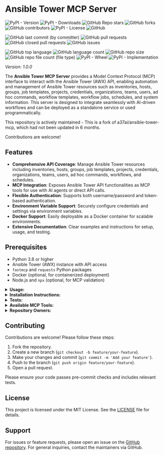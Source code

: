 # Ansible Tower MCP Server

![PyPI - Version](https://img.shields.io/pypi/v/ansible-tower-mcp)
![PyPI - Downloads](https://img.shields.io/pypi/dd/ansible-tower-mcp)
![GitHub Repo stars](https://img.shields.io/github/stars/Knuckles-Team/ansible-tower-mcp)
![GitHub forks](https://img.shields.io/github/forks/Knuckles-Team/ansible-tower-mcp)
![GitHub contributors](https://img.shields.io/github/contributors/Knuckles-Team/ansible-tower-mcp)
![PyPI - License](https://img.shields.io/pypi/l/ansible-tower-mcp)
![GitHub](https://img.shields.io/github/license/Knuckles-Team/ansible-tower-mcp)

![GitHub last commit (by committer)](https://img.shields.io/github/last-commit/Knuckles-Team/ansible-tower-mcp)
![GitHub pull requests](https://img.shields.io/github/issues-pr/Knuckles-Team/ansible-tower-mcp)
![GitHub closed pull requests](https://img.shields.io/github/issues-pr-closed/Knuckles-Team/ansible-tower-mcp)
![GitHub issues](https://img.shields.io/github/issues/Knuckles-Team/ansible-tower-mcp)

![GitHub top language](https://img.shields.io/github/languages/top/Knuckles-Team/ansible-tower-mcp)
![GitHub language count](https://img.shields.io/github/languages/count/Knuckles-Team/ansible-tower-mcp)
![GitHub repo size](https://img.shields.io/github/repo-size/Knuckles-Team/ansible-tower-mcp)
![GitHub repo file count (file type)](https://img.shields.io/github/directory-file-count/Knuckles-Team/ansible-tower-mcp)
![PyPI - Wheel](https://img.shields.io/pypi/wheel/ansible-tower-mcp)
![PyPI - Implementation](https://img.shields.io/pypi/implementation/ansible-tower-mcp)

*Version: 1.0.0*

The **Ansible Tower MCP Server** provides a Model Context Protocol (MCP) interface to interact with the Ansible Tower (AWX) API, enabling automation and management of Ansible Tower resources such as inventories, hosts, groups, job templates, projects, credentials, organizations, teams, users, ad hoc commands, workflow templates, workflow jobs, schedules, and system information. This server is designed to integrate seamlessly with AI-driven workflows and can be deployed as a standalone service or used programmatically.

This repository is actively maintained - This is a fork of a37ai/ansible-tower-mcp, which had not been updated in 6 months.

Contributions are welcome!

## Features

- **Comprehensive API Coverage**: Manage Ansible Tower resources including inventories, hosts, groups, job templates, projects, credentials, organizations, teams, users, ad hoc commands, workflows, and schedules.
- **MCP Integration**: Exposes Ansible Tower API functionalities as MCP tools for use with AI agents or direct API calls.
- **Flexible Authentication**: Supports both username/password and token-based authentication.
- **Environment Variable Support**: Securely configure credentials and settings via environment variables.
- **Docker Support**: Easily deployable as a Docker container for scalable environments.
- **Extensive Documentation**: Clear examples and instructions for setup, usage, and testing.

## Prerequisites

- Python 3.8 or higher
- Ansible Tower (AWX) instance with API access
- `fastmcp` and `requests` Python packages
- Docker (optional, for containerized deployment)
- Node.js and `npx` (optional, for MCP validation)

<details>
  <summary><b>Usage:</b></summary>

### Using as an MCP Server

The Ansible Tower MCP Server can be run in two modes: `stdio` (for local testing) or `http` (for networked access). To start the server, use the following commands:

#### Run in stdio mode (default):
```bash
python -m ansible_tower_mcp
```

#### Run in HTTP mode:
```bash
python -m ansible_tower_mcp --transport http --host 0.0.0.0 --port 8012
```

Set environment variables for authentication:
```bash
export ANSIBLE_BASE_URL="https://your-ansible-tower-instance.com"
export ANSIBLE_USERNAME="your-username"
export ANSIBLE_PASSWORD="your-password"
# or
export ANSIBLE_TOKEN="your-api-token"
export VERIFY="False"  # Set to True to enable SSL verification
```

### Use API Directly

You can interact with the Ansible Tower API directly using the `Api` class from `ansible_tower_api.py`. Below is an example of creating an inventory and launching a job:

```python
from ansible_tower_api import Api

# Initialize the API client
client = Api(
    base_url="https://your-ansible-tower-instance.com",
    username="your-username",
    password="your-password",
    verify=False
)

# Create an inventory
inventory = client.create_inventory(
    name="Test Inventory",
    organization_id=1,
    description="A test inventory"
)
print(inventory)

# Launch a job from a job template
job = client.launch_job(template_id=123, extra_vars='{"key": "value"}')
print(job)
```

### Use with AI

To integrate with AI-driven workflows, configure the MCP server in `mcp.json`. This allows AI agents to interact with Ansible Tower via the MCP protocol.

#### Configure `mcp.json`

Recommended: Use environment variables for sensitive information.

```json
{
  "mcpServers": {
    "ansible-tower": {
      "command": "uv",
      "args": [
        "run",
        "--with",
        "ansible-tower-mcp>=0.0.4",
        "ansible-tower-mcp",
        "--transport",
        "stdio"
      ],
      "env": {
        "ANSIBLE_BASE_URL": "${ANSIBLE_BASE_URL}",
        "ANSIBLE_USERNAME": "${ANSIBLE_USERNAME}",
        "ANSIBLE_PASSWORD": "${ANSIBLE_PASSWORD}",
        "ANSIBLE_TOKEN": "${ANSIBLE_TOKEN}",
        "VERIFY": "${VERIFY:False}"
      },
      "timeout": 200000
    }
  }
}
```

Set environment variables:
```bash
export ANSIBLE_BASE_URL="https://your-ansible-tower-instance.com"
export ANSIBLE_USERNAME="your-username"
export ANSIBLE_PASSWORD="your-password"
export ANSIBLE_TOKEN="your-api-token"
export VERIFY="False"
```

For **testing only**, you can store credentials directly in `mcp.json` (not recommended for production):
```json
{
  "mcpServers": {
    "ansible-tower": {
      "command": "uv",
      "args": [
        "run",
        "--with",
        "ansible-tower-mcp",
        "ansible-tower-mcp",
        "--transport",
        "http",
        "--host",
        "0.0.0.0",
        "--port",
        "8012"
      ],
      "env": {
        "ANSIBLE_BASE_URL": "https://your-ansible-tower-instance.com",
        "ANSIBLE_USERNAME": "your-username",
        "ANSIBLE_PASSWORD": "your-password",
        "ANSIBLE_TOKEN": "your-api-token",
        "VERIFY": "False"
      },
      "timeout": 200000
    }
  }
}
```

### Use with Docker

Deploy the MCP server as a Docker container for scalable and isolated environments.

#### Pull the Docker image
```bash
docker pull knucklessg1/ansible-tower-mcp:latest
```

#### Create a `compose.yml` file
```yaml
services:
  ansible-tower-mcp:
    image: knucklessg1/ansible-tower-mcp:latest
    environment:
      - ANSIBLE_BASE_URL=https://your-ansible-tower-instance.com
      - ANSIBLE_USERNAME=your-username
      - ANSIBLE_PASSWORD=your-password
      - ANSIBLE_TOKEN=your-api-token
      - VERIFY=False
      - HOST=0.0.0.0
      - PORT=8012
    ports:
      - 8012:8012
```

#### Run the Docker container
```bash
docker-compose up -d
```

</details>

<details>
  <summary><b>Installation Instructions:</b></summary>

### Install Python Package

Install the `ansible-tower-mcp` package using pip:

```bash
python -m pip install ansible-tower-mcp
```

### Dependencies

Ensure the following Python packages are installed:
- `requests`
- `fastmcp`
- `pydantic`

Install dependencies manually if needed:
```bash
python -m pip install requests fastmcp pydantic
```

</details>

<details>
  <summary><b>Tests:</b></summary>

### Pre-commit Checks

Run pre-commit checks to ensure code quality and formatting:
```bash
pre-commit run --all-files
```

To set up pre-commit hooks:
```bash
pre-commit install
```

### Validate MCP Server

Validate the MCP server configuration and tools using the MCP inspector:
```bash
npx @modelcontextprotocol/inspector ansible-tower-mcp
```

### Unit Tests

Run unit tests (if available in your project setup):
```bash
python -m pytest tests/
```

</details>

<details>
  <summary><b>Available MCP Tools:</b></summary>

The `ansible-tower-mcp` package exposes the following MCP tools, organized by category:

### Inventory Management
- `list_inventories(limit, offset)`: List all inventories.
- `get_inventory(inventory_id)`: Get details of a specific inventory.
- `create_inventory(name, organization_id, description)`: Create a new inventory.
- `update_inventory(inventory_id, name, description)`: Update an existing inventory.
- `delete_inventory(inventory_id)`: Delete an inventory.

### Host Management
- `list_hosts(inventory_id, limit, offset)`: List hosts, optionally filtered by inventory.
- `get_host(host_id)`: Get details of a specific host.
- `create_host(name, inventory_id, variables, description)`: Create a new host.
- `update_host(host_id, name, variables, description)`: Update an existing host.
- `delete_host(host_id)`: Delete a host.

### Group Management
- `list_groups(inventory_id, limit, offset)`: List groups in an inventory.
- `get_group(group_id)`: Get details of a specific group.
- `create_group(name, inventory_id, variables, description)`: Create a new group.
- `update_group(group_id, name, variables, description)`: Update an existing group.
- `delete_group(group_id)`: Delete a group.
- `add_host_to_group(group_id, host_id)`: Add a host to a group.
- `remove_host_from_group(group_id, host_id)`: Remove a host from a group.

### Job Template Management
- `list_job_templates(limit, offset)`: List all job templates.
- `get_job_template(template_id)`: Get details of a specific job template.
- `create_job_template(name, inventory_id, project_id, playbook, credential_id, description, extra_vars)`: Create a new job template.
- `update_job_template(template_id, name, inventory_id, playbook, description, extra_vars)`: Update an existing job template.
- `delete_job_template(template_id)`: Delete a job template.
- `launch_job(template_id, extra_vars)`: Launch a job from a template.

### Job Management
- `list_jobs(status, limit, offset)`: List jobs, optionally filtered by status.
- `get_job(job_id)`: Get details of a specific job.
- `cancel_job(job_id)`: Cancel a running job.
- `get_job_events(job_id, limit, offset)`: Get events for a job.
- `get_job_stdout(job_id, format)`: Get the output of a job in specified format (txt, html, json, ansi).

### Project Management
- `list_projects(limit, offset)`: List all projects.
- `get_project(project_id)`: Get details of a specific project.
- `create_project(name, organization_id, scm_type, scm_url, scm_branch, credential_id, description)`: Create a new project.
- `update_project(project_id, name, scm_type, scm_url, scm_branch, description)`: Update an existing project.
- `delete_project(project_id)`: Delete a project.
- `sync_project(project_id)`: Sync a project with its SCM.

### Credential Management
- `list_credentials(limit, offset)`: List all credentials.
- `get_credential(credential_id)`: Get details of a specific credential.
- `list_credential_types(limit, offset)`: List all credential types.
- `create_credential(name, credential_type_id, organization_id, inputs, description)`: Create a new credential.
- `update_credential(credential_id, name, inputs, description)`: Update an existing credential.
- `delete_credential(credential_id)`: Delete a credential.

### Organization Management
- `list_organizations(limit, offset)`: List all organizations.
- `get_organization(organization_id)`: Get details of a specific organization.
- `create_organization(name, description)`: Create a new organization.
- `update_organization(organization_id, name, description)`: Update an existing organization.
- `delete_organization(organization_id)`: Delete an organization.

### Team Management
- `list_teams(organization_id, limit, offset)`: List teams, optionally filtered by organization.
- `get_team(team_id)`: Get details of a specific team.
- `create_team(name, organization_id, description)`: Create a new team.
- `update_team(team_id, name, description)`: Update an existing team.
- `delete_team(team_id)`: Delete a team.

### User Management
- `list_users(limit, offset)`: List all users.
- `get_user(user_id)`: Get details of a specific user.
- `create_user(username, password, first_name, last_name, email, is_superuser, is_system_auditor)`: Create a new user.
- `update_user(user_id, username, password, first_name, last_name, email, is_superuser, is_system_auditor)`: Update an existing user.
- `delete_user(user_id)`: Delete a user.

### Ad Hoc Commands
- `run_ad_hoc_command(inventory_id, credential_id, module_name, module_args, limit, verbosity)`: Run an ad hoc command.
- `get_ad_hoc_command(command_id)`: Get details of an ad hoc command.
- `cancel_ad_hoc_command(command_id)`: Cancel an ad hoc command.

### Workflow Templates
- `list_workflow_templates(limit, offset)`: List all workflow templates.
- `get_workflow_template(template_id)`: Get details of a specific workflow template.
- `launch_workflow(template_id, extra_vars)`: Launch a workflow from a template.

### Workflow Jobs
- `list_workflow_jobs(status, limit, offset)`: List workflow jobs, optionally filtered by status.
- `get_workflow_job(job_id)`: Get details of a specific workflow job.
- `cancel_workflow_job(job_id)`: Cancel a running workflow job.

### Schedule Management
- `list_schedules(unified_job_template_id, limit, offset)`: List schedules, optionally filtered by job/workflow template.
- `get_schedule(schedule_id)`: Get details of a specific schedule.
- `create_schedule(name, unified_job_template_id, rrule, description, extra_data)`: Create a new schedule.
- `update_schedule(schedule_id, name, rrule, description, extra_data)`: Update an existing schedule.
- `delete_schedule(schedule_id)`: Delete a schedule.

### System Information
- `get_ansible_version()`: Get the Ansible Tower version.
- `get_dashboard_stats()`: Get dashboard statistics.
- `get_metrics()`: Get system metrics.

</details>

<details>
  <summary><b>Repository Owners:</b></summary>

<img width="100%" height="180em" src="https://github-readme-stats.vercel.app/api?username=Knucklessg1&show_icons=true&hide_border=true&&count_private=true&include_all_commits=true" />

![GitHub followers](https://img.shields.io/github/followers/Knucklessg1)
![GitHub User's stars](https://img.shields.io/github/stars/Knucklessg1)

</details>

## Contributing

Contributions are welcome! Please follow these steps:
1. Fork the repository.
2. Create a new branch (`git checkout -b feature/your-feature`).
3. Make your changes and commit (`git commit -m 'Add your feature'`).
4. Push to the branch (`git push origin feature/your-feature`).
5. Open a pull request.

Please ensure your code passes pre-commit checks and includes relevant tests.

## License

This project is licensed under the MIT License. See the [LICENSE](LICENSE) file for details.

## Support

For issues or feature requests, please open an issue on the [GitHub repository](https://github.com/Knuckles-Team/ansible-tower-mcp). For general inquiries, contact the maintainers via GitHub.
